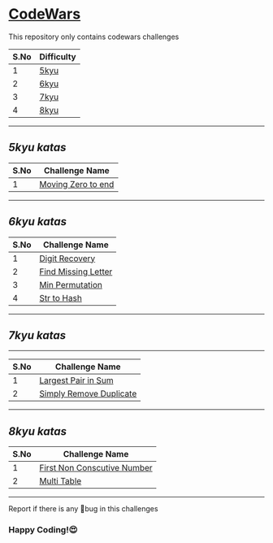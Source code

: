 # [CodeWars](https://www.codewars.com/)

This repository only contains codewars challenges

| S.No | Difficulty                                                    |
| ---- | ------------------------------------------------------------- |
| 1    | [5kyu](https://github.com/Dinesh1042/CodeWars/tree/main/6kyu) |
| 2    | [6kyu](https://github.com/Dinesh1042/CodeWars/tree/main/6kyu) |
| 3    | [7kyu](https://github.com/Dinesh1042/CodeWars/tree/main/7kyu) |
| 4    | [8kyu](https://github.com/Dinesh1042/CodeWars/tree/main/8kyu) |

---

## **_5kyu katas_**

| S.No | Challenge Name                                                                                  |
| ---- | ----------------------------------------------------------------------------------------------- |
| 1    | [Moving Zero to end](https://github.com/Dinesh1042/CodeWars/blob/main/5kyu/MovingzerosToEnd.js) |

---

## **_6kyu katas_**

| S.No | Challenge Name                                                                                       |
| ---- | ---------------------------------------------------------------------------------------------------- |
| 1    | [Digit Recovery](https://github.com/Dinesh1042/CodeWars/blob/main/6kyu/digitRecovery.js)             |
| 2    | [Find Missing Letter](https://github.com/Dinesh1042/CodeWars/blob/main/6kyu/findTheMissingLetter.js) |
| 3    | [Min Permutation](https://github.com/Dinesh1042/CodeWars/blob/main/6kyu/minPermutation.js)           |
| 4    | [Str to Hash](https://github.com/Dinesh1042/CodeWars/blob/main/6kyu/strToHash.js)                    |

---

## **_7kyu katas_**

---

| S.No | Challenge Name                                                                                             |
| ---- | ---------------------------------------------------------------------------------------------------------- |
| 1    | [Largest Pair in Sum](https://github.com/Dinesh1042/CodeWars/blob/main/7kyu/largestPairInSum.js)           |
| 2    | [Simply Remove Duplicate](https://github.com/Dinesh1042/CodeWars/blob/main/7kyu/simpleRemoveDuplicates.js) |

---

## **_8kyu katas_**

| S.No | Challenge Name                                                                                              |
| ---- | ----------------------------------------------------------------------------------------------------------- |
| 1    | [First Non Conscutive Number](https://github.com/Dinesh1042/CodeWars/blob/main/8kyu/firstNonConsecutive.js) |
| 2    | [Multi Table](https://github.com/Dinesh1042/CodeWars/blob/main/8kyu/multiTable.js)                          |

---

Report if there is any 🐛bug in this challenges

### Happy Coding!😍
